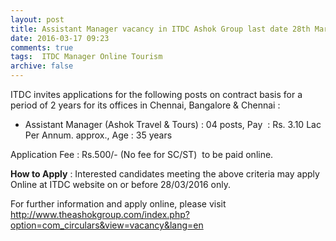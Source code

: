 ```yaml
---
layout: post
title: Assistant Manager vacancy in ITDC Ashok Group last date 28th March-2106   
date: 2016-03-17 09:23
comments: true
tags:  ITDC Manager Online Tourism 
archive: false
---
```

ITDC invites applications for the following posts on contract basis for a period of 2 years for its offices in Chennai, Bangalore & Chennai :

- Assistant Manager (Ashok Travel & Tours) : 04 posts, Pay  : Rs. 3.10 Lac Per Annum. approx., Age : 35 years



Application Fee : Rs.500/- (No fee for SC/ST)  to be paid online.

**How to Apply** : Interested candidates meeting the above criteria may apply Online at ITDC website on or before 28/03/2016 only. 

For further information and apply online, please visit <http://www.theashokgroup.com/index.php?option=com_circulars&view=vacancy&lang=en>
